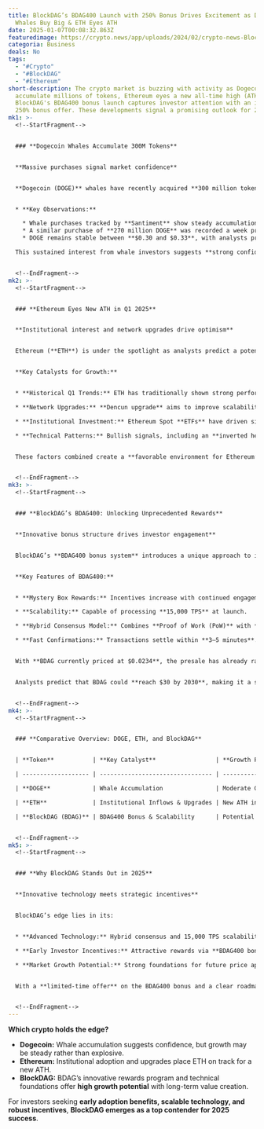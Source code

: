 ```yaml
---
title: BlockDAG’s BDAG400 Launch with 250% Bonus Drives Excitement as DOGE
  Whales Buy Big & ETH Eyes ATH
date: 2025-01-07T00:08:32.863Z
featuredimage: https://crypto.news/app/uploads/2024/02/crypto-news-BlockDAG-launching-2m-giveaway-as-Meme-Kombat-hits-0.279-in-presale03.webp
categoria: Business
deals: No
tags:
  - "#Crypto"
  - "#BlockDAG"
  - "#Ethereum"
short-description: The crypto market is buzzing with activity as Dogecoin whales
  accumulate millions of tokens, Ethereum eyes a new all-time high (ATH), and
  BlockDAG's BDAG400 bonus launch captures investor attention with an impressive
  250% bonus offer. These developments signal a promising outlook for 2025.
mk1: >-
  <!--StartFragment-->


  ### **Dogecoin Whales Accumulate 300M Tokens**


  **Massive purchases signal market confidence**


  **Dogecoin (DOGE)** whales have recently acquired **300 million tokens**, valued at approximately **$94 million**, continuing a trend of significant whale activity throughout the holiday season.


  * **Key Observations:**

    * Whale purchases tracked by **Santiment** show steady accumulation.
    * A similar purchase of **270 million DOGE** was recorded a week prior.
    * DOGE remains stable between **$0.30 and $0.33**, with analysts predicting a potential upward breakout.

  This sustained interest from whale investors suggests **strong confidence in DOGE's long-term performance** and its role in the 2025 bull market narrative.


  <!--EndFragment-->
mk2: >-
  <!--StartFragment-->


  ### **Ethereum Eyes New ATH in Q1 2025**


  **Institutional interest and network upgrades drive optimism**


  Ethereum (**ETH**) is under the spotlight as analysts predict a potential **new all-time high (ATH)** in **Q1 2025**.


  **Key Catalysts for Growth:**


  * **Historical Q1 Trends:** ETH has traditionally shown strong performance in early-year trading cycles.

  * **Network Upgrades:** **Dencun upgrade** aims to improve scalability and reduce transaction fees.

  * **Institutional Investment:** Ethereum Spot **ETFs** have driven significant institutional inflows.

  * **Technical Patterns:** Bullish signals, including an **inverted head-and-shoulders pattern**, indicate upward potential.


  These factors combined create a **favorable environment for Ethereum’s continued growth** and potential ATH achievement.


  <!--EndFragment-->
mk3: >-
  <!--StartFragment-->


  ### **BlockDAG’s BDAG400: Unlocking Unprecedented Rewards**


  **Innovative bonus structure drives investor engagement**


  BlockDAG’s **BDAG400 bonus system** introduces a unique approach to incentivize early participation, starting with a **250% bonus on the first purchase**.


  **Key Features of BDAG400:**


  * **Mystery Box Rewards:** Incentives increase with continued engagement.

  * **Scalability:** Capable of processing **15,000 TPS** at launch.

  * **Hybrid Consensus Model:** Combines **Proof of Work (PoW)** with **DAG-based parallel block production** for enhanced scalability and security.

  * **Fast Confirmations:** Transactions settle within **3–5 minutes**.


  With **BDAG currently priced at $0.0234**, the presale has already raised **$176 million**, reflecting **2240% growth from its initial price of $0.001**.


  Analysts predict that BDAG could **reach $30 by 2030**, making it a standout investment opportunity in the evolving crypto landscape.


  <!--EndFragment-->
mk4: >-
  <!--StartFragment-->


  ### **Comparative Overview: DOGE, ETH, and BlockDAG**


  | **Token**           | **Key Catalyst**                 | **Growth Potential**    | **Market Sentiment**         |

  | ------------------- | -------------------------------- | ----------------------- | ---------------------------- |

  | **DOGE**            | Whale Accumulation               | Moderate Growth         | Stable with Whale Confidence |

  | **ETH**             | Institutional Inflows & Upgrades | New ATH in Q1 2025      | Strongly Bullish             |

  | **BlockDAG (BDAG)** | BDAG400 Bonus & Scalability      | Potential 2240%+ Growth | Rapid Investor Interest      |


  <!--EndFragment-->
mk5: >-
  <!--StartFragment-->


  ### **Why BlockDAG Stands Out in 2025**


  **Innovative technology meets strategic incentives**


  BlockDAG’s edge lies in its:


  * **Advanced Technology:** Hybrid consensus and 15,000 TPS scalability.

  * **Early Investor Incentives:** Attractive rewards via **BDAG400 bonus program**.

  * **Market Growth Potential:** Strong foundations for future price appreciation.


  With a **limited-time offer** on the BDAG400 bonus and a clear roadmap, **BlockDAG presents an unparalleled opportunity for early adopters**.


  <!--EndFragment-->
---
```

<!--StartFragment-->

**Which crypto holds the edge?**

* **Dogecoin:** Whale accumulation suggests confidence, but growth may be steady rather than explosive.
* **Ethereum:** Institutional adoption and upgrades place ETH on track for a new ATH.
* **BlockDAG:** BDAG’s innovative rewards program and technical foundations offer **high growth potential** with long-term value creation.

For investors seeking **early adoption benefits, scalable technology, and robust incentives**, **BlockDAG emerges as a top contender for 2025 success**.

<!--EndFragment-->